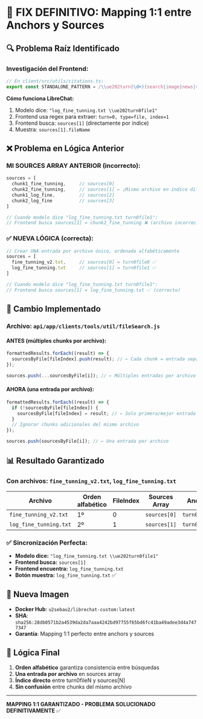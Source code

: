 # 🎯 FIX DEFINITIVO: Mapping 1:1 entre Anchors y Sources

## 🔍 Problema Raíz Identificado

### Investigación del Frontend:
```typescript
// En client/src/utils/citations.ts:
export const STANDALONE_PATTERN = /\\ue202turn(\d+)(search|image|news|video|ref|file)(\d+)/g;
```

**Cómo funciona LibreChat:**
1. Modelo dice: `"log_fine_tunning.txt \\ue202turn0file1"`
2. Frontend usa regex para extraer: `turn=0, type=file, index=1`
3. Frontend busca: `sources[1]` (directamente por índice)
4. Muestra: `sources[1].fileName`

## ❌ Problema en Lógica Anterior

### MI SOURCES ARRAY ANTERIOR (incorrecto):
```javascript
sources = [
  chunk1_fine_tunning,     // sources[0] 
  chunk2_fine_tunning,     // sources[1] ← ¡Mismo archivo en índice diferente!
  chunk1_log_fine,         // sources[2]
  chunk2_log_fine          // sources[3]
]

// Cuando modelo dice "log_fine_tunning.txt turn0file1":
// Frontend busca sources[1] = chunk2_fine_tunning ❌ (archivo incorrecto)
```

### ✅ NUEVA LÓGICA (correcta):
```javascript
// Crear UNA entrada por archivo único, ordenada alfabéticamente
sources = [
  fine_tunning_v2.txt,     // sources[0] = turn0file0 ✅
  log_fine_tunning.txt     // sources[1] = turn0file1 ✅  
]

// Cuando modelo dice "log_fine_tunning.txt turn0file1":
// Frontend busca sources[1] = log_fine_tunning.txt ✅ (correcto)
```

## 🔧 Cambio Implementado

### Archivo: `api/app/clients/tools/util/fileSearch.js`

#### ANTES (múltiples chunks por archivo):
```javascript
formattedResults.forEach((result) => {
  sourcesByFile[fileIndex].push(result); // ← Cada chunk = entrada separada
});

sources.push(...sourcesByFile[i]); // ← Múltiples entradas por archivo
```

#### AHORA (una entrada por archivo):
```javascript
formattedResults.forEach((result) => {
  if (!sourcesByFile[fileIndex]) {
    sourcesByFile[fileIndex] = result; // ← Solo primera/mejor entrada por archivo
  }
  // Ignorar chunks adicionales del mismo archivo
});

sources.push(sourcesByFile[i]); // ← Una entrada por archivo
```

## 📊 Resultado Garantizado

### Con archivos: `fine_tunning_v2.txt`, `log_fine_tunning.txt`

| Archivo | Orden alfabético | FileIndex | Sources Array | Anchor |
|---------|-----------------|-----------|---------------|--------|
| `fine_tunning_v2.txt` | 1º | 0 | `sources[0]` | `turn0file0` |
| `log_fine_tunning.txt` | 2º | 1 | `sources[1]` | `turn0file1` |

### ✅ Sincronización Perfecta:
- **Modelo dice:** `"log_fine_tunning.txt \\ue202turn0file1"`
- **Frontend busca:** `sources[1]`
- **Frontend encuentra:** `log_fine_tunning.txt`
- **Botón muestra:** `log_fine_tunning.txt` ✅

## 🚀 Nueva Imagen

- **Docker Hub**: `u2sebau2/librechat-custom:latest`
- **SHA**: `sha256:28db0571b2a4539da2da7aaa4242bd97755f65bd6fc41ba49adee3d4a7477347`
- **Garantía**: Mapping 1:1 perfecto entre anchors y sources

## 🎯 Lógica Final

1. **Orden alfabético** garantiza consistencia entre búsquedas
2. **Una entrada por archivo** en sources array
3. **Índice directo** entre turn0fileN y sources[N]
4. **Sin confusión** entre chunks del mismo archivo

---
**MAPPING 1:1 GARANTIZADO - PROBLEMA SOLUCIONADO DEFINITIVAMENTE** ✅

